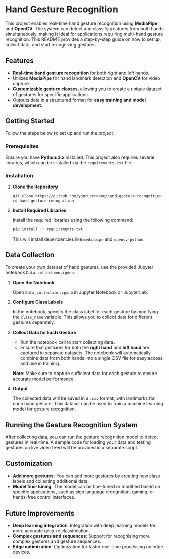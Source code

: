# Hand Gesture Recognition

This project enables real-time hand gesture recognition using **MediaPipe** and **OpenCV**. The system can detect and classify gestures from both hands simultaneously, making it ideal for applications requiring multi-hand gesture recognition. This README provides a step-by-step guide on how to set up, collect data, and start recognizing gestures.

## Features

- **Real-time hand gesture recognition** for both right and left hands.
- Utilizes **MediaPipe** for hand landmark detection and **OpenCV** for video capture.
- **Customizable gesture classes**, allowing you to create a unique dataset of gestures for specific applications.
- Outputs data in a structured format for **easy training and model development**.

## Getting Started

Follow the steps below to set up and run the project.

### Prerequisites

Ensure you have **Python 3.x** installed. This project also requires several libraries, which can be installed via the `requirements.txt` file.

### Installation

1. **Clone the Repository**

   ```bash
   git clone https://github.com/yourusername/hand-gesture-recognition.git
   cd hand-gesture-recognition
   ```

2. **Install Required Libraries**

   Install the required libraries using the following command:

   ```bash
   pip install -r requirements.txt
   ```

   This will install dependencies like `mediapipe` and `opencv-python`.

## Data Collection

To create your own dataset of hand gestures, use the provided Jupyter notebook `Data_collection.ipynb`.

1. **Open the Notebook**

   Open `Data_collection.ipynb` in Jupyter Notebook or JupyterLab.

2. **Configure Class Labels**

   In the notebook, specify the class label for each gesture by modifying the `class_name` variable. This allows you to collect data for different gestures separately.

3. **Collect Data for Each Gesture**

   - Run the notebook cell to start collecting data.  
   - Ensure that gestures for both the **right hand** and **left hand** are captured in separate datasets. The notebook will automatically combine data from both hands into a single CSV file for easy access and use in training.

   **Note**: Make sure to capture sufficient data for each gesture to ensure accurate model performance.

4. **Output**

   The collected data will be saved in a `.csv` format, with landmarks for each hand gesture. This dataset can be used to train a machine learning model for gesture recognition.

## Running the Gesture Recognition System

After collecting data, you can run the gesture recognition model to detect gestures in real-time. A sample code for loading your data and testing gestures on live video feed will be provided in a separate script.

## Customization

- **Add more gestures**: You can add more gestures by creating new class labels and collecting additional data.
- **Model fine-tuning**: The model can be fine-tuned or modified based on specific applications, such as sign language recognition, gaming, or hands-free control interfaces.

## Future Improvements

- **Deep learning integration**: Integration with deep learning models for more accurate gesture classification.
- **Complex gestures and sequences**: Support for recognizing more complex gestures and gesture sequences.
- **Edge optimization**: Optimization for faster real-time processing on edge devices.



